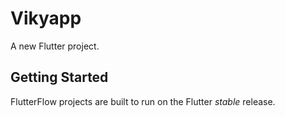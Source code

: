 # Vikyapp

A new Flutter project.

## Getting Started

FlutterFlow projects are built to run on the Flutter _stable_ release.
